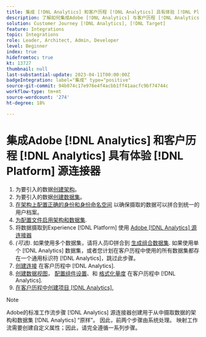 ```yaml
---
title: 集成 [!DNL Analytics] 和客户历程 [!DNL Analytics] 具有体验 [!DNL Platform] 源连接器教程
description: 了解如何集成Adobe [!DNL Analytics] 与客户历程 [!DNL Analytics] 使用体验 [!DNL Platform] 源连接器。
solution: Customer Journey [!DNL Analytics], [!DNL Target]
feature: Integrations
topic: Integrations
role: Leader, Architect, Admin, Developer
level: Beginner
index: true
hidefromtoc: true
kt: 13727
thumbnail: null
last-substantial-update: 2023-04-11T00:00:00Z
badgeIntegration: label="集成" type="positive"
source-git-commit: 94b074c17e976e4f4acbb1ff41aacfc9bf74744c
workflow-type: tm+mt
source-wordcount: '274'
ht-degree: 18%

---
```



# 集成Adobe [!DNL Analytics] 和客户历程 [!DNL Analytics] 具有体验 [!DNL Platform] 源连接器

<ol>
    <li>为要引入的数据<a href="https://experienceleague.adobe.com/?lang=en#dashboard/learning" _target="_blank" rel="noopener noreferrer">创建架构</a>。</li>
    <li>为要引入的数据<a href="https://experienceleague.adobe.com/docs/platform-learn/tutorials/data-ingestion/create-datasets-and-ingest-data.html" _target="_blank" rel="noopener noreferrer">创建数据集</a>。</a></li>
    <li><a href="https://experienceleague.adobe.com/docs/platform-learn/tutorials/identities/label-ingest-and-verify-identity-data.html?lang=en" _target="_blank" rel="noopener noreferrer">在架构上配置正确的身份和身份命名空间</a> 以确保摄取的数据可以拼合到统一的用户档案。</li> 
    <li><a href="https://experienceleague.adobe.com/docs/platform-learn/tutorials/profiles/bring-data-into-the-real-time-customer-profile.html?lang=zh-Hans" _target="_blank" rel="noopener noreferrer">为配置文件启用架构和数据集</a>.</li>
    <li>将数据摄取到Experience [!DNL Platform] 使用 <a href="https://experienceleague.adobe.com/docs/platform-learn/tutorials/sources/ingest-data-from-adobe-analytics.html" _target="_blank" rel="noopener noreferrer">Adobe [!DNL Analytics] 源连接器</a></li>
    <li><i>(可选)</i>. 如果使用多个数据集，请将人员ID拼合到 <a href="https://experienceleague.adobe.com/docs/analytics-platform/using/cja-connections/combined-dataset.html" _target="_blank" rel="noopener noreferrer">生成组合数据集</a>. 如果使用单个 [!DNL Analytics] 数据集，或者您计划在客户历程中使用的所有数据集都存在一个通用标识符 [!DNL Analytics]，跳过此步骤。</li>
    <li><a href="https://experienceleague.adobe.com/docs/customer-journey-analytics-learn/tutorials/connections/connecting-customer-journey-analytics-to-data-sources-in-platform.html" _target="_blank" rel="noopener noreferrer">创建连接</a> 在客户历程中 [!DNL Analytics].</li>
    <li><a href="https://experienceleague.adobe.com/docs/customer-journey-analytics-learn/tutorials/data-views/basic-configuration-for-data-views.html" _target="_blank" rel="noopener noreferrer">创建数据视图</a>， <a href="https://experienceleague.adobe.com/docs/customer-journey-analytics-learn/tutorials/data-views/configuring-component-settings-in-data-views.html" _target="_blank" rel="noopener noreferrer">配置组件设置</a>、和 <a href="https://experienceleague.adobe.com/docs/customer-journey-analytics-learn/tutorials/data-views/formatting-metrics-in-data-views.html" _target="_blank" rel="noopener noreferrer">格式化量度</a> 在客户历程中 [!DNL Analytics].
    <li><a href="https://experienceleague.adobe.com/docs/customer-journey-analytics-learn/tutorials/analysis-workspace/workspace-projects/build-a-new-project.html" _target="_blank" rel="noopener noreferrer">在客户历程中创建项目 [!DNL Analytics].</a></li>
</ol>

>[!NOTE]
>
>Adobe的标准工作流步骤 [!DNL Analytics] 源连接器创建用于从中摄取数据的架构和数据集 [!DNL Analytics] “原样”。 因此，前两个步骤由系统处理。 映射工作流需要创建自定义属性；因此，请完全遵循一系列步骤。
